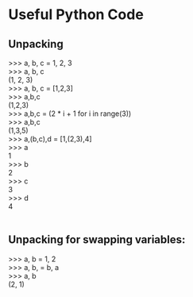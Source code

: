 # Useful Python Code

## Unpacking
\>\>\> a, b, c = 1, 2, 3<br />
\>\>\> a, b, c<br />
\(1, 2, 3\)<br />
\>\>\> a, b, c = [1,2,3]<br />
\>\>\> a,b,c<br />
(1,2,3)<br />
\>\>\> a,b,c = (2 * i + 1 for i in range(3))<br />
\>\>\> a,b,c<br />
(1,3,5)<br />
\>\>\> a,(b,c),d = [1,(2,3),4]<br />
\>\>\> a<br />
1<br />
\>\>\> b<br />
2<br />
\>\>\> c<br />
3<br />
\>\>\> d<br />
4<br />
<br />
## Unpacking for swapping variables:

\>\>\> a, b = 1, 2<br />
\>\>\> a, b, = b, a<br />
\>\>\> a, b<br />
(2, 1)<br />
